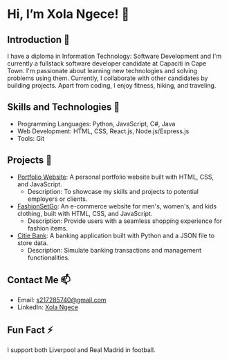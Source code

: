 # Hi, I’m Xola Ngece! 👋

## Introduction 👀

I have a diploma in Information Technology: Software Development and I'm currently a fullstack software developer candidate at Capaciti in Cape Town. I'm passionate about learning new technologies and solving problems using them. Currently, I collaborate with other candidates by building projects. Apart from coding, I enjoy fitness, hiking, and traveling.

## Skills and Technologies 🌱

- Programming Languages: Python, JavaScript, C#, Java
- Web Development: HTML, CSS, React.js, Node.js/Express.js
- Tools: Git

## Projects 💞️

- [Portfolio Website](https://github.com/johndoe/portfolio-website): A personal portfolio website built with HTML, CSS, and JavaScript.
    - Description: To showcase my skills and projects to potential employers or clients.
- [FashionSetGo](https://github.com/x-ngece/Fashion-Set-Go.git): An e-commerce website for men's, women's, and kids clothing, built with HTML, CSS, and JavaScript.
    - Description: Provide users with a seamless shopping experience for fashion items.
- [Citie Bank](https://github.com/x-ngece/citi_bank.git): A banking application built with Python and a JSON file to store data.
    - Description: Simulate banking transactions and management functionalities.

## Contact Me 📫

- Email: [s217285740@gmail.com](mailto:s217285740@gmail.com)
- LinkedIn: [Xola Ngece](linkedin.com/in/xola-ngece-852582258)

## Fun Fact ⚡

I support both Liverpool and Real Madrid in football.

<!---
x-ngece/x-ngece is a ✨ special ✨ repository because its `README.md` (this file) appears on your GitHub profile.
You can click the Preview link to take a look at your changes.
--->
